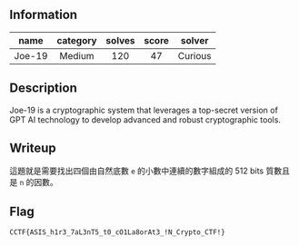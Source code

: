 ## Information
|  name  | category | solves | score | solver  |
|:------:|:--------:|:------:|:-----:|:-------:|
| Joe-19 |  Medium  |  120   |  47   | Curious |

## Description
Joe-19 is a cryptographic system that leverages a top-secret version of GPT AI technology to develop advanced and robust cryptographic tools.

## Writeup
這題就是需要找出四個由自然底數 `e` 的小數中連續的數字組成的 512 bits 質數且是 `n` 的因數。

## Flag
`CCTF{ASIS_h1r3_7aL3nT5_t0_cO1La8orAt3_!N_Crypto_CTF!}`
